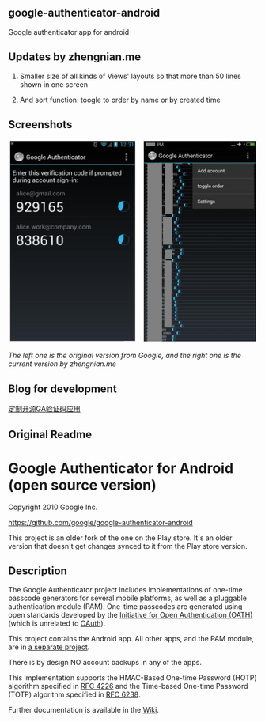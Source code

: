 ## google-authenticator-android
Google authenticator app for android

## Updates by zhengnian.me
1. Smaller size of all kinds of Views' layouts so that more than 50 lines shown in one screen

2. And sort function: toogle to order by name or by created time

## Screenshots
![github](https://github.com/AnderJoeSun/GoogleAuthenticatorForAndroid/blob/master/screenshots/preview.jpg "github")

_The left one is the original version from Google, and the right one is the current version by zhengnian.me_ 

## Blog for development
[定制开源GA验证码应用](https://zhengnian.me/2020/01/25/google.authenticator.android/)

## Original Readme
Google Authenticator for Android (open source version)
======================================================
Copyright 2010 Google Inc.

https://github.com/google/google-authenticator-android

This project is an older fork of the one on the Play store. It's an older
version that doesn't get changes synced to it from the Play store version.

Description
-----------
The Google Authenticator project includes implementations of one-time passcode
generators for several mobile platforms, as well as a pluggable authentication
module (PAM). One-time passcodes are generated using open standards developed by
the [Initiative for Open Authentication (OATH)](http://www.openauthentication.org/)
(which is unrelated to [OAuth](http://oauth.net/)).

This project contains the Android app. All other apps, and the PAM module, are in
[a separate project](https://github.com/google/google-authenticator).

There is by design NO account backups in any of the apps.

This implementation supports the HMAC-Based One-time Password (HOTP) algorithm
specified in [RFC 4226](https://tools.ietf.org/html/rfc4226) and the Time-based
One-time Password (TOTP) algorithm specified in [RFC 6238](https://tools.ietf.org/html/rfc6238).

Further documentation is available in the [Wiki](https://github.com/google/google-authenticator/wiki).
